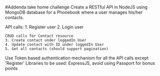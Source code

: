 #Addenda take home challenge
Create a RESTful API in NodeJS using MongoDB database for a Phonebook where a user manages his/her contacts.

API calls:
    1. Register user
    2. Login user

    CRUD calls for Contact resource
    3. Create contact under loggedIn User
    4. Update contact with ID under loggedIn User
    5. Get all contacts (should support pagination)

Use Token based authentication mechanism for all the API calls except 'Register'
Libraries to be used: ExpressJS, avoid using Passport for bonus points
